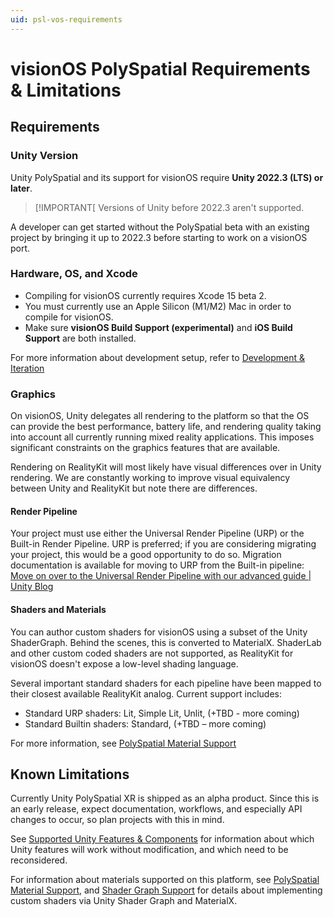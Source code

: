 ```yaml
---
uid: psl-vos-requirements
---
```

# visionOS PolySpatial Requirements & Limitations

## Requirements
### Unity Version

Unity PolySpatial and its support for visionOS require **Unity 2022.3 (LTS) or later**.  

> [!IMPORTANT[
> Versions of Unity before 2022.3 aren't supported.

A developer can get started without the PolySpatial beta with an existing project by bringing it up to 2022.3 before starting to work on a visionOS port.

### Hardware, OS, and Xcode
- Compiling for visionOS currently requires Xcode 15 beta 2.
- You must currently use an Apple Silicon (M1/M2) Mac in order to compile for visionOS. 
- Make sure **visionOS Build Support (experimental)** and **iOS Build Support** are both installed.

For more information about development setup, refer to [Development & Iteration](DevelopmentAndIteration.md)

### Graphics 
On visionOS, Unity delegates all rendering to the platform so that the OS can provide the best performance, battery life, and rendering quality taking into account all currently running mixed reality applications. This imposes significant constraints on the graphics features that are available.

Rendering on RealityKit will most likely have visual differences over in Unity rendering. We are constantly working to improve visual equivalency between Unity and RealityKit but note there are differences.

#### Render Pipeline
Your project must use either the Universal Render Pipeline (URP) or the Built-in Render Pipeline. URP is preferred; if you are considering migrating your project, this would be a good opportunity to do so. Migration documentation is available for moving to URP from the Built-in pipeline: [Move on over to the Universal Render Pipeline with our advanced guide | Unity Blog](https://blog.unity.com/technology/move-on-over-to-the-universal-render-pipeline-with-our-advanced-guide)

#### Shaders and Materials
You can author custom shaders for visionOS using a subset of the Unity ShaderGraph. Behind the scenes, this is converted to MaterialX. ShaderLab and other custom coded shaders are not supported, as RealityKit for visionOS doesn't expose a low-level shading language. 

Several important standard shaders for each pipeline have been mapped to their closest available RealityKit analog. Current support includes:
* Standard URP shaders: Lit, Simple Lit, Unlit, (+TBD - more coming)
* Standard Builtin shaders: Standard, (+TBD – more coming)

For more information, see [PolySpatial Material Support](Materials.md)

## Known Limitations
Currently Unity PolySpatial XR is shipped as an alpha product. Since this is an early release, expect documentation, workflows, and especially API changes to occur, so plan projects with this in mind.

See [Supported Unity Features & Components](SupportedFeatures.md) for information about which Unity features will work without modification, and which need to be reconsidered. 

For information about materials supported on this platform, see [PolySpatial Material Support](Materials.md), and [Shader Graph Support](ShaderGraph.md) for details about implementing custom shaders via Unity Shader Graph and MaterialX.
